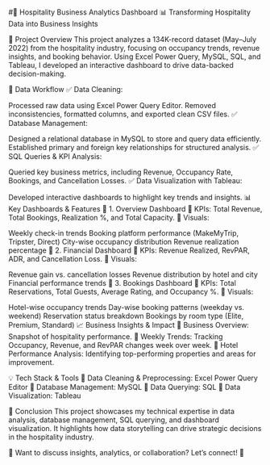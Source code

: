 #🏨 Hospitality Business Analytics Dashboard
📊 Transforming Hospitality Data into Business Insights

📌 Project Overview
This project analyzes a 134K-record dataset (May–July 2022) from the hospitality industry, focusing on occupancy trends, revenue insights, and booking behavior. Using Excel Power Query, MySQL, SQL, and Tableau, I developed an interactive dashboard to drive data-backed decision-making.

📂 Data Workflow
✅ Data Cleaning:

Processed raw data using Excel Power Query Editor.
Removed inconsistencies, formatted columns, and exported clean CSV files.
✅ Database Management:

Designed a relational database in MySQL to store and query data efficiently.
Established primary and foreign key relationships for structured analysis.
✅ SQL Queries & KPI Analysis:

Queried key business metrics, including Revenue, Occupancy Rate, Bookings, and Cancellation Losses.
✅ Data Visualization with Tableau:

Developed interactive dashboards to highlight key trends and insights.
📊 Key Dashboards & Features
🔹 1. Overview Dashboard
📌 KPIs: Total Revenue, Total Bookings, Realization %, and Total Capacity.
📌 Visuals:

Weekly check-in trends
Booking platform performance (MakeMyTrip, Tripster, Direct)
City-wise occupancy distribution
Revenue realization percentage
🔹 2. Financial Dashboard
📌 KPIs: Revenue Realized, RevPAR, ADR, and Cancellation Loss.
📌 Visuals:

Revenue gain vs. cancellation losses
Revenue distribution by hotel and city
Financial performance trends
🔹 3. Bookings Dashboard
📌 KPIs: Total Reservations, Total Guests, Average Rating, and Occupancy %.
📌 Visuals:

Hotel-wise occupancy trends
Day-wise booking patterns (weekday vs. weekend)
Reservation status breakdown
Bookings by room type (Elite, Premium, Standard)
📈 Business Insights & Impact
📌 Business Overview: Snapshot of hospitality performance.
📌 Weekly Trends: Tracking Occupancy, Revenue, and RevPAR changes week over week.
📌 Hotel Performance Analysis: Identifying top-performing properties and areas for improvement.

💡 Tech Stack & Tools
🔹 Data Cleaning & Preprocessing: Excel Power Query Editor
🔹 Database Management: MySQL
🔹 Data Querying: SQL
🔹 Data Visualization: Tableau

📌 Conclusion
This project showcases my technical expertise in data analysis, database management, SQL querying, and dashboard visualization. It highlights how data storytelling can drive strategic decisions in the hospitality industry.

📢 Want to discuss insights, analytics, or collaboration? Let’s connect! 🚀
